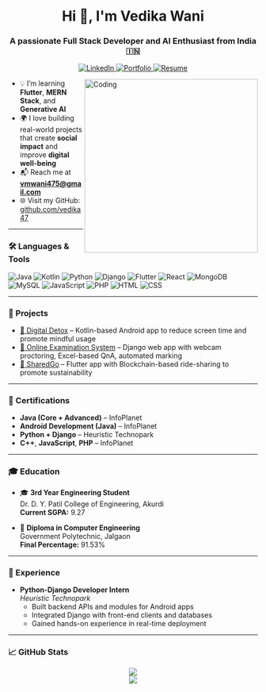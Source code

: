 <h1 align="center">Hi 👋, I'm Vedika Wani</h1>
<h3 align="center">A passionate Full Stack Developer and AI Enthusiast from India 🇮🇳</h3>

<p align="center">
  <a href="https://www.linkedin.com/in/vedika-wani-7968392ab?utm_source=share&utm_campaign=share_via&utm_content=profile&utm_medium=android_app\" target="_blank">
    <img src="https://img.shields.io/badge/LinkedIn-blue?style=for-the-badge&logo=linkedin" alt="LinkedIn">
  </a>
  <a href="https://vedikawani-portfolio.vercel.app" target="_blank">
    <img src="https://img.shields.io/badge/Portfolio-black?style=for-the-badge&logo=githubpages" alt="Portfolio">
  </a>
  <a href="https://example.com/vedika_resume.pdf" target="_blank">
    <img src="https://img.shields.io/badge/Resume-red?style=for-the-badge&logo=adobeacrobatreader" alt="Resume">
  </a>
</p>

<img align="right" alt="Coding" width="350" src="https://media.giphy.com/media/qgQUggAC3Pfv687qPC/giphy.gif" />

- 💡 I’m learning **Flutter**, **MERN Stack**, and **Generative AI**
- 🌍 I love building real-world projects that create **social impact** and improve **digital well-being**
- 📬 Reach me at **vmwani475@gmail.com**
- 🌐 Visit my GitHub: [github.com/vedika47](https://github.com/vedika47)

---

### 🛠️ Languages & Tools

![Java](https://img.shields.io/badge/Java-orange?style=for-the-badge&logo=java)
![Kotlin](https://img.shields.io/badge/Kotlin-blueviolet?style=for-the-badge&logo=kotlin)
![Python](https://img.shields.io/badge/Python-blue?style=for-the-badge&logo=python)
![Django](https://img.shields.io/badge/Django-darkgreen?style=for-the-badge&logo=django)
![Flutter](https://img.shields.io/badge/Flutter-skyblue?style=for-the-badge&logo=flutter)
![React](https://img.shields.io/badge/React-black?style=for-the-badge&logo=react)
![MongoDB](https://img.shields.io/badge/MongoDB-green?style=for-the-badge&logo=mongodb)
![MySQL](https://img.shields.io/badge/MySQL-blue?style=for-the-badge&logo=mysql)
![JavaScript](https://img.shields.io/badge/JavaScript-yellow?style=for-the-badge&logo=javascript)
![PHP](https://img.shields.io/badge/PHP-purple?style=for-the-badge&logo=php)
![HTML](https://img.shields.io/badge/HTML-red?style=for-the-badge&logo=html5)
![CSS](https://img.shields.io/badge/CSS-blue?style=for-the-badge&logo=css3)

---

### 🚀 Projects

- [🧠 Digital Detox](https://github.com/vedika47/digitaldetox) – Kotlin-based Android app to reduce screen time and promote mindful usage
- [📝 Online Examination System](https://github.com/vedika47/online-exam) – Django web app with webcam proctoring, Excel-based QnA, automated marking
- [🚗 SharedGo](https://github.com/vedika47/sharedgo) – Flutter app with Blockchain-based ride-sharing to promote sustainability

---

### 🏅 Certifications

- **Java (Core + Advanced)** – InfoPlanet  
- **Android Development (Java)** – InfoPlanet  
- **Python + Django** – Heuristic Technopark  
- **C++**, **JavaScript**, **PHP** – InfoPlanet

---

### 🎓 Education

- 🎓 **3rd Year Engineering Student**  
  Dr. D. Y. Patil College of Engineering, Akurdi  
  **Current SGPA:** 9.27

- 🏫 **Diploma in Computer Engineering**  
  Government Polytechnic, Jalgaon  
  **Final Percentage:** 91.53%

---

### 💼 Experience

- **Python-Django Developer Intern**  
  _Heuristic Technopark_  
  - Built backend APIs and modules for Android apps  
  - Integrated Django with front-end clients and databases  
  - Gained hands-on experience in real-time deployment

---

### 📈 GitHub Stats

<p align="center">
  <img src="https://github-readme-stats.vercel.app/api?username=vedika47&show_icons=true&theme=radical" />
  <br />
  <img src="https://github-readme-streak-stats.herokuapp.com/?user=vedika47&theme=radical" />
</p>
